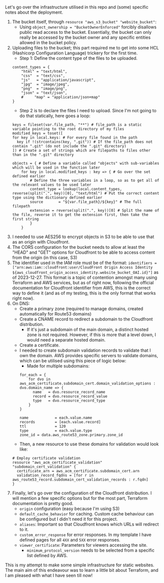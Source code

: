 Let's go over the infrastructure utilised in this repo and (some) specific notes about the deployment.

1. The bucket itself, through `resource "aws_s3_bucket" "website_bucket"`:
    - Using `object_ownership = "BucketOwnerEnforced"` forcibly disallows public read access to the bucket. Essentially, the bucket can only really be accessed by the bucket owner and any specific entities allowed in the bucket policy.
2. Uploading files to the bucket; this part required me to get into some HCL (Hashicorp Configuration Language) trickery for the first time.
    - Step 1: Define the content type of the files to be uploaded.
    ```
    content_types = {
        "html" = "text/html",
        "css"  = "text/css",
        "js"   = "application/javascript",
        "jpg"  = "image/jpeg",
        "png"  = "image/png",
        "json" = "text/json",
        #     "map" = "application/json+map"
    }
    ```
    - Step 2 is to declare the files I need to upload. Since I'm not going to do that statically, here goes a loop:
    ```
    keys = fileset(var.file_path, "**") # file_path is a static variable pointing to the root directory of my files
    modified_keys = toset([
    for key in local.keys: # For every file found in the path
      key if !(strcontains(key, ".git")) # If the file_path does not contain ".git" (do not include the ".git" directory)
    ]) # Create a set of strings which are filepaths to files other than in the ".git" directory

    objects = { # Define a variable called "objects" with sub-variables which will be used in the function later
        for key in local.modified_keys : key => { # Go over the set defined earlier
            # Define the three variables in a loop, so as to get all of the relevant values to be used later
            content_type = lookup(local.content_types, reverse(split(".", key))[0], "text/html") # Put the correct content type using the dictionary defined earlier
            source       = "${var.file_path}/${key}" # The full filepath
            extension = reverse(split(".", key))[0] # Split the name of the file, reverse it to get the extension first, then take the first string
            }
        }
    ```
3. I needed to use AES256 to encrypt objects in S3 to be able to use that as an origin with Cloudfront.
4. The CORS configuration for the bucket needs to allow at least the "HEAD" and "GET" options for Cloudfront to be able to access content from the origin (in this case, S3)
5. The identifier used in the IAM role must be of the format: `identifiers = ["arn:aws:iam::cloudfront:user/CloudFront Origin Access Identity ${aws_cloudfront_origin_access_identity.website_bucket_OAI.id}"]` as of 2023-12-27. This format is a topic of contention amongst many using Terraform and AWS services, but as of right now, following the official documentation for Cloudfront identifier from AWS, this is the correct way to define it (and as of my testing, this is the only format that works right now).
6. On DNS:
    - Create a primary zone (required to manage domains, created automatically for Route53 domains)
    - Create a CNAME record to redirect a subdomain to the Cloudfront distribution.
        - If it's just a subdomain of the main domain, a distinct hosted zone is not required. However, if this is more that a level down, I would need a separate hosted domain.
    - Create a certificate.
    - I needed to create subdomain validation records to validate that I own the domain. AWS provides specific servers to validate domains, which can be utilised using this piece of logic below:
        - Made for multiple subdomains:
        ```
        for_each = {
            for dvo in aws_acm_certificate.subdomain_cert.domain_validation_options : dvo.domain_name => {
              name   = dvo.resource_record_name
              record = dvo.resource_record_value
              type   = dvo.resource_record_type
            }
        }

        name            = each.value.name
        records         = [each.value.record]
        ttl             = 120
        type            = each.value.type
        zone_id = data.aws_route53_zone.primary.zone_id
        ```
    - Then, a new resource to use these domains for validation would look like:
    ```
    # Employ certificate validation
    resource "aws_acm_certificate_validation" "subdomain_cert_validation" {
      certificate_arn = aws_acm_certificate.subdomain_cert.arn
      validation_record_fqdns = [for r in aws_route53_record.subdomain_cert_validation_records : r.fqdn]
    }
    ```
7. Finally, let's go over the configuration of the Cloudfront distribution. I will mention a few specific options but for the most part, Terraform documentation is pretty good.
    - `origin` configuration (easy because I'm using S3)
    - `default_cache_behavior` for caching. Custom cache behaviour can be configured but I didn't need it for this project.
    - `aliases`: Important so that Cloudfront knows which URLs will redirect to it.
    - `custom_error_response` for error responses. In my template I have defined pages for all `4XX` and `5XX` error responses.
    - `viewer_certificate`: Parameters for viewers accessing the site.
        - `minimum_protocol_version` needs to be selected from a specific list defined by AWS.

This is my attempt to make some simple infrastructure for static websites. The main aim of this endeavour was to learn a little bit about Terraform, and I am pleased with what I have seen till now!
